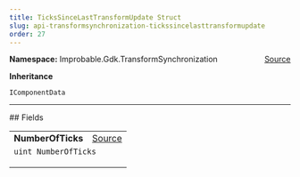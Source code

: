 ```yaml
---
title: TicksSinceLastTransformUpdate Struct
slug: api-transformsynchronization-tickssincelasttransformupdate
order: 27
---
```


<p><b>Namespace:</b> Improbable.Gdk.TransformSynchronization<span style="float: right"><a href="https://www.github.com/spatialos/gdk-for-unity/blob/0.3.3/workers/unity/Packages/io.improbable.gdk.transformsynchronization/Components/TicksSinceLastTransformUpdate.cs/#L5">Source</a></span></p>



</p>
<p><b>Inheritance</b></p>

<code>IComponentData</code>






</p>
<hr style="width:100%; border-top-color:#d8d8d8" />
## Fields


</p>


<table class="io-api-doc">    <tr>        <td class="io-api-doc-name"><a id="numberofticks"></a><b>NumberOfTicks</b></td>        <td class="io-api-doc-source"><a href="https://www.github.com/spatialos/gdk-for-unity/blob/0.3.3/workers/unity/Packages/io.improbable.gdk.transformsynchronization/Components/TicksSinceLastTransformUpdate.cs/#L7">Source</a></td>    </tr>    <tr>        <td class="io-api-doc-content" colspan="2"><code>uint NumberOfTicks</code></p></td>    </tr></table>








